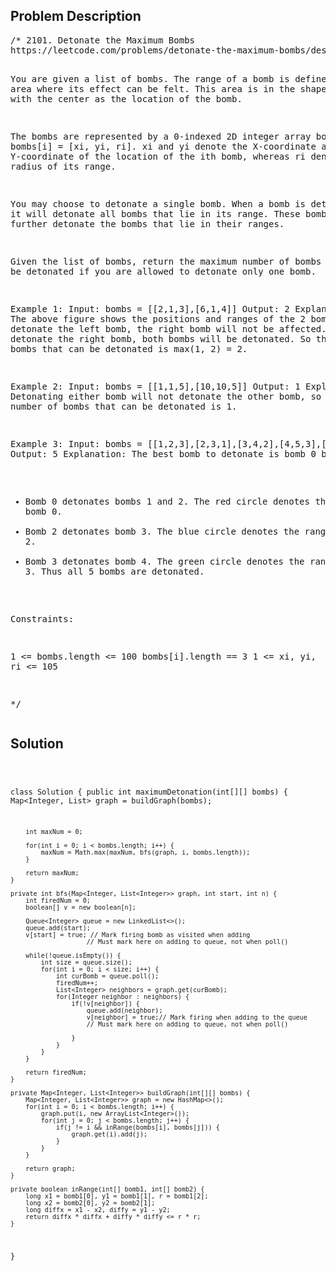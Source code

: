 <!--
<style>
  body { font-family: Arial, sans-serif; }
  .container { max-width: 400px; margin: 50px; padding: 10px; }
  .comment-block { background-color: #f9f9f9; padding: 10px; border-left: 5px solid #ccc; max-width: 400px; margin: 50px; overflow-wrap: break-word; white-space: pre-wrap; }
  .code-block { background-color: #f4f4f4; padding: 10px; border: 1px solid #ddd; }
</style>
-->

<div class='container'>
<h2>Problem Description</h2>
<div class='comment-block'>
<pre>
/* 2101. Detonate the Maximum Bombs
https://leetcode.com/problems/detonate-the-maximum-bombs/description/

You are given a list of bombs. The range of a bomb is defined as 
the area where its effect can be felt. This area is in the shape 
of a circle with the center as the location of the bomb.

The bombs are represented by a 0-indexed 2D integer array bombs 
where bombs[i] = [xi, yi, ri]. xi and yi denote the X-coordinate 
and Y-coordinate of the location of the ith bomb, whereas ri 
denotes the radius of its range.

You may choose to detonate a single bomb. When a bomb is detonated, 
it will detonate all bombs that lie in its range. 
These bombs will further detonate the bombs that lie in their ranges.

Given the list of bombs, return the maximum number of bombs that 
can be detonated if you are allowed to detonate only one bomb.

 

Example 1:
Input: bombs = [[2,1,3],[6,1,4]]
Output: 2
Explanation:
The above figure shows the positions and ranges of the 2 bombs.
If we detonate the left bomb, the right bomb will not be affected.
But if we detonate the right bomb, both bombs will be detonated.
So the maximum bombs that can be detonated is max(1, 2) = 2.


Example 2:
Input: bombs = [[1,1,5],[10,10,5]]
Output: 1
Explanation:
Detonating either bomb will not detonate the other bomb, 
so the maximum number of bombs that can be detonated is 1.


Example 3:
Input: bombs = [[1,2,3],[2,3,1],[3,4,2],[4,5,3],[5,6,4]]
Output: 5
Explanation:
The best bomb to detonate is bomb 0 because:
- Bomb 0 detonates bombs 1 and 2. The red circle denotes the range of bomb 0.
- Bomb 2 detonates bomb 3. The blue circle denotes the range of bomb 2.
- Bomb 3 detonates bomb 4. The green circle denotes the range of bomb 3.
Thus all 5 bombs are detonated.
 

Constraints:

1 <= bombs.length <= 100
bombs[i].length == 3
1 <= xi, yi, ri <= 105

*/
</pre>
</div>

<h2>Solution</h2>
<div class='code-block'>
<pre><code class='language-java'>

class Solution {
    public int maximumDetonation(int[][] bombs) {
        Map<Integer, List<Integer>> graph = buildGraph(bombs);

        int maxNum = 0;

        for(int i = 0; i < bombs.length; i++) {
            maxNum = Math.max(maxNum, bfs(graph, i, bombs.length));
        }

        return maxNum;
    }

    private int bfs(Map<Integer, List<Integer>> graph, int start, int n) {
        int firedNum = 0;
        boolean[] v = new boolean[n];

        Queue<Integer> queue = new LinkedList<>();
        queue.add(start);
        v[start] = true; // Mark firing bomb as visited when adding
                        // Must mark here on adding to queue, not when poll()

        while(!queue.isEmpty()) {
            int size = queue.size();
            for(int i = 0; i < size; i++) {
                int curBomb = queue.poll();
                firedNum++;
                List<Integer> neighbors = graph.get(curBomb);
                for(Integer neighbor : neighbors) {
                    if(!v[neighbor]) {
                        queue.add(neighbor);
                        v[neighbor] = true;// Mark firing when adding to the queue
                        // Must mark here on adding to queue, not when poll()

                    }
                }
            }
        }

        return firedNum;
    }

    private Map<Integer, List<Integer>> buildGraph(int[][] bombs) {
        Map<Integer, List<Integer>> graph = new HashMap<>();
        for(int i = 0; i < bombs.length; i++) {
            graph.put(i, new ArrayList<Integer>());
            for(int j = 0; j < bombs.length; j++) {
                if(j != i && inRange(bombs[i], bombs[j])) {
                    graph.get(i).add(j);
                }
            }
        }

        return graph;
    }

    private boolean inRange(int[] bomb1, int[] bomb2) {
        long x1 = bomb1[0], y1 = bomb1[1], r = bomb1[2];
        long x2 = bomb2[0], y2 = bomb2[1];
        long diffx = x1 - x2, diffy = y1 - y2;
        return diffx * diffx + diffy * diffy <= r * r;
    }
}</code></pre>
</div>
</div>
